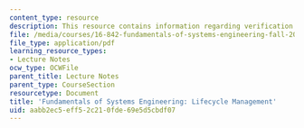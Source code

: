 ```yaml
---
content_type: resource
description: This resource contains information regarding verification and validation.
file: /media/courses/16-842-fundamentals-of-systems-engineering-fall-2015/aabb2ec5eff52c210fde69e5d5cbdf07_MIT16_842F15_Ses11_Life.pdf
file_type: application/pdf
learning_resource_types:
- Lecture Notes
ocw_type: OCWFile
parent_title: Lecture Notes
parent_type: CourseSection
resourcetype: Document
title: 'Fundamentals of Systems Engineering: Lifecycle Management'
uid: aabb2ec5-eff5-2c21-0fde-69e5d5cbdf07
---
```

